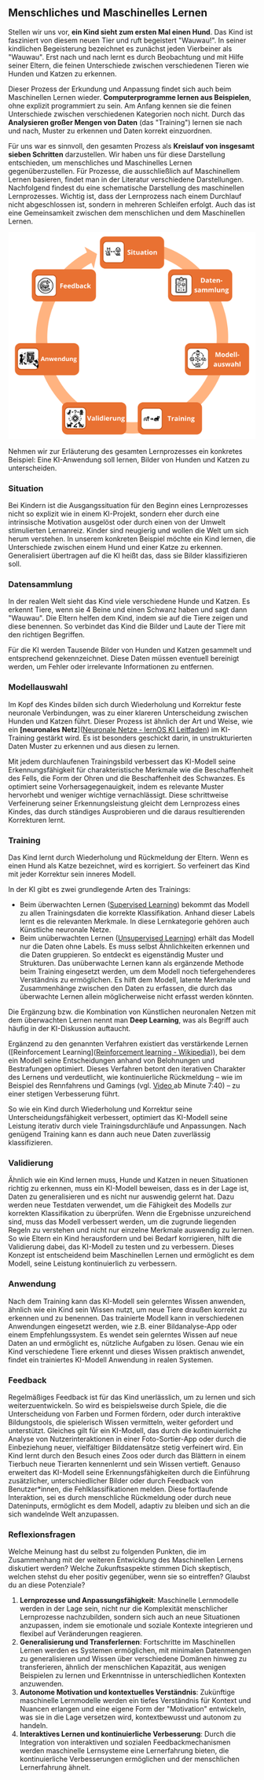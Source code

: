 ## Menschliches und Maschinelles Lernen

Stellen wir uns vor, **ein Kind sieht zum ersten Mal einen Hund**. Das Kind ist fasziniert von diesem neuen Tier und ruft begeistert "Wauwau!". In seiner kindlichen Begeisterung bezeichnet es zunächst jeden Vierbeiner als "Wauwau". Erst nach und nach lernt es durch Beobachtung und mit Hilfe seiner Eltern, die feinen Unterschiede zwischen verschiedenen Tieren wie Hunden und Katzen zu erkennen.

Dieser Prozess der Erkundung und Anpassung findet sich auch beim Maschinellen Lernen wieder. **Computerprogramme lernen aus Beispielen**, ohne explizit programmiert zu sein. Am Anfang kennen sie die feinen Unterschiede zwischen verschiedenen Kategorien noch nicht. Durch das **Analysieren großer Mengen von Daten** (das "Training") lernen sie nach und nach, Muster zu erkennen und Daten korrekt einzuordnen.

Für uns war es sinnvoll, den gesamten Prozess als **Kreislauf von insgesamt sieben Schritten** darzustellen. Wir haben uns für diese Darstellung entschieden, um menschliches und Maschinelles Lernen gegenüberzustellen. Für Prozesse, die ausschließlich auf Maschinellem Lernen basieren, findet man in der Literatur verschiedene Darstellungen. Nachfolgend findest du eine schematische Darstellung des maschinellen Lernprozesses. Wichtig ist, dass der Lernprozess nach einem Durchlauf nicht abgeschlossen ist, sondern in mehreren Schleifen erfolgt. Auch das ist eine Gemeinsamkeit zwischen dem menschlichen und dem Maschinellen Lernen.

![Menschliches und Maschinelles Lernen](images/human-and-machine-learning.png)

Nehmen wir zur Erläuterung des gesamten Lernprozesses ein konkretes Beispiel: Eine KI-Anwendung soll lernen, Bilder von Hunden und Katzen zu unterscheiden.

### Situation

Bei Kindern ist die Ausgangssituation für den Beginn eines Lernprozesses nicht so explizit wie in einem KI-Projekt, sondern eher durch eine intrinsische Motivation ausgelöst oder durch einen von der Umwelt stimulierten Lernanreiz. Kinder sind neugierig und wollen die Welt um sich herum verstehen. In unserem konkreten Beispiel möchte ein Kind lernen, die Unterschiede zwischen einem Hund und einer Katze zu erkennen. Generalisiert übertragen auf die KI heißt das, dass sie Bilder klassifizieren soll.

### Datensammlung

In der realen Welt sieht das Kind viele verschiedene Hunde und Katzen. Es erkennt Tiere, wenn sie 4 Beine und einen Schwanz haben und sagt dann "Wauwau". Die Eltern helfen dem Kind, indem sie auf die Tiere zeigen und diese benennen. So verbindet das Kind die Bilder und Laute der Tiere mit den richtigen Begriffen.

Für die KI werden Tausende Bilder von Hunden und Katzen gesammelt und entsprechend gekennzeichnet. Diese Daten müssen eventuell bereinigt werden, um Fehler oder irrelevante Informationen zu entfernen.

### Modellauswahl

Im Kopf des Kindes bilden sich durch Wiederholung und Korrektur feste neuronale Verbindungen, was zu einer klareren Unterscheidung zwischen Hunden und Katzen führt. Dieser Prozess ist ähnlich der Art und Weise, wie ein **[neuronales Netz**]([Neuronale Netze - lernOS KI Leitfaden](https://ai.lernos.org/de/1-02-neuronal-networks/))  im KI-Training gestärkt wird. Es ist besonders geschickt darin, in unstrukturierten Daten Muster zu erkennen und aus diesen zu lernen.

Mit jedem durchlaufenen Trainingsbild verbessert das KI-Modell seine Erkennungsfähigkeit für charakteristische Merkmale wie die Beschaffenheit des Fells, die Form der Ohren und die Beschaffenheit des Schwanzes. Es optimiert seine Vorhersagegenauigkeit, indem es relevante Muster hervorhebt und weniger wichtige vernachlässigt. Diese schrittweise Verfeinerung seiner Erkennungsleistung gleicht dem Lernprozess eines Kindes, das durch ständiges Ausprobieren und die daraus resultierenden Korrekturen lernt.

### Training

Das Kind lernt durch Wiederholung und Rückmeldung der Eltern. Wenn es einen Hund als Katze bezeichnet, wird es korrigiert. So verfeinert das Kind mit jeder Korrektur sein inneres Modell.

In der KI gibt es zwei grundlegende Arten des Trainings:

- Beim überwachten Lernen ([Supervised Learning](https://en.wikipedia.org/wiki/Supervised_learning)) bekommt das Modell zu allen Trainingsdaten die korrekte Klassifikation. Anhand dieser Labels lernt es die relevanten Merkmale. In diese Lernkategorie gehören auch Künstliche neuronale Netze.
- Beim unüberwachten Lernen ([Unsupervised Learning](https://en.wikipedia.org/wiki/Unsupervised_learning)) erhält das Modell nur die Daten ohne Labels. Es muss selbst Ähnlichkeiten erkennen und die Daten gruppieren. So entdeckt es eigenständig Muster und Strukturen. Das unüberwachte Lernen kann als ergänzende Methode beim Training eingesetzt werden, um dem Modell noch tiefergehenderes Verständnis zu ermöglichen. Es hilft dem Modell, latente Merkmale und Zusammenhänge zwischen den Daten zu erfassen, die durch das überwachte Lernen allein möglicherweise nicht erfasst werden könnten.

Die Ergänzung bzw. die Kombination von Künstlichen neuronalen Netzen mit dem überwachten Lernen nennt man **Deep Learning**, was als Begriff auch häufig in der KI-Diskussion auftaucht.

Ergänzend zu den genannten Verfahren existiert das verstärkende Lernen ([Reinforcement Learning]([Reinforcement learning - Wikipedia](https://en.wikipedia.org/wiki/Reinforcement_learning "https://en.wikipedia.org/wiki/Reinforcement_learning"))), bei dem ein Modell seine Entscheidungen anhand von Belohnungen und Bestrafungen optimiert. Dieses Verfahren betont den iterativen Charakter des Lernens und verdeutlicht, wie kontinuierliche Rückmeldung – wie im Beispiel des Rennfahrens und Gamings (vgl. [Video ](https://media.ccc.de/v/2025-186-how-do-models-like-chatgpt-llm-work-can-you-hack-them-and-run-them-offline-)ab Minute 7:40) – zu einer stetigen Verbesserung führt.

So wie ein Kind durch Wiederholung und Korrektur seine Unterscheidungsfähigkeit verbessert, optimiert das KI-Modell seine Leistung iterativ durch viele Trainingsdurchläufe und Anpassungen. Nach genügend Training kann es dann auch neue Daten zuverlässig klassifizieren.

### Validierung

Ähnlich wie ein Kind lernen muss, Hunde und Katzen in neuen Situationen richtig zu erkennen, muss ein KI-Modell beweisen, dass es in der Lage ist, Daten zu generalisieren und es nicht nur auswendig gelernt hat. Dazu werden neue Testdaten verwendet, um die Fähigkeit des Modells zur korrekten Klassifikation zu überprüfen. Wenn die Ergebnisse unzureichend sind, muss das Modell verbessert werden, um die zugrunde liegenden Regeln zu verstehen und nicht nur einzelne Merkmale auswendig zu lernen. So wie Eltern ein Kind herausfordern und bei Bedarf korrigieren, hilft die Validierung dabei, das KI-Modell zu testen und zu verbessern. Dieses Konzept ist entscheidend beim Maschinellen Lernen und ermöglicht es dem Modell, seine Leistung kontinuierlich zu verbessern.

### Anwendung

Nach dem Training kann das KI-Modell sein gelerntes Wissen anwenden, ähnlich wie ein Kind sein Wissen nutzt, um neue Tiere draußen korrekt zu erkennen und zu benennen. Das trainierte Modell kann in verschiedenen Anwendungen eingesetzt werden, wie z.B. einer Bildanalyse-App oder einem Empfehlungssystem. Es wendet sein gelerntes Wissen auf neue Daten an und ermöglicht es, nützliche Aufgaben zu lösen. Genau wie ein Kind verschiedene Tiere erkennt und dieses Wissen praktisch anwendet, findet ein trainiertes KI-Modell Anwendung in realen Systemen.

### Feedback

Regelmäßiges Feedback ist für das Kind unerlässlich, um zu lernen und sich weiterzuentwickeln. So wird es beispielsweise durch Spiele, die die Unterscheidung von Farben und Formen fördern, oder durch interaktive Bildungstools, die spielerisch Wissen vermitteln, weiter gefordert und unterstützt. Gleiches gilt für ein KI-Modell, das durch die kontinuierliche Analyse von Nutzerinteraktionen in einer Foto-Sortier-App oder durch die Einbeziehung neuer, vielfältiger Bilddatensätze stetig verfeinert wird. Ein Kind lernt durch den Besuch eines Zoos oder durch das Blättern in einem Tierbuch neue Tierarten kennenlernt und sein Wissen vertieft. Genauso erweitert das KI-Modell seine Erkennungsfähigkeiten durch die Einführung zusätzlicher, unterschiedlicher Bilder oder durch Feedback von Benutzer*innen, die Fehlklassifikationen melden. Diese fortlaufende Interaktion, sei es durch menschliche Rückmeldung oder durch neue Dateninputs, ermöglicht es dem Modell, adaptiv zu bleiben und sich an die sich wandelnde Welt anzupassen.

### Reflexionsfragen

Welche Meinung hast du selbst zu folgenden Punkten, die im Zusammenhang mit der weiteren Entwicklung des Maschinellen Lernens diskutiert werden?  Welche Zukunftsaspekte stimmen Dich skeptisch, welchen stehst du eher positiv gegenüber, wenn sie so eintreffen? Glaubst du an diese Potenziale? 

1. **Lernprozesse und Anpassungsfähigkeit**: Maschinelle Lernmodelle werden in der Lage sein, nicht nur die Komplexität menschlicher Lernprozesse nachzubilden, sondern sich auch an neue Situationen anzupassen, indem sie emotionale und soziale Kontexte integrieren und flexibel auf Veränderungen reagieren.
2. **Generalisierung und Transferlernen**: Fortschritte im Maschinellen Lernen werden es Systemen ermöglichen, mit minimalen Datenmengen zu generalisieren und Wissen über verschiedene Domänen hinweg zu transferieren, ähnlich der menschlichen Kapazität, aus wenigen Beispielen zu lernen und Erkenntnisse in unterschiedlichen Kontexten anzuwenden.
3. **Autonome Motivation und kontextuelles Verständnis**: Zukünftige maschinelle Lernmodelle werden ein tiefes Verständnis für Kontext und Nuancen erlangen und eine eigene Form der "Motivation" entwickeln, was sie in die Lage versetzen wird, kontextbewusst und autonom zu handeln.
4. **Interaktives Lernen und kontinuierliche Verbesserung**: Durch die Integration von interaktiven und sozialen Feedbackmechanismen werden maschinelle Lernsysteme eine Lernerfahrung bieten, die kontinuierliche Verbesserungen ermöglichen und der menschlichen Lernerfahrung ähnelt.
